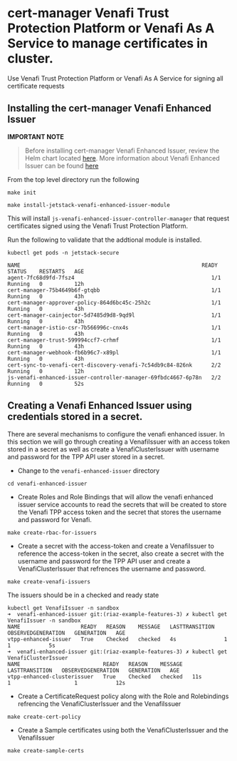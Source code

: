 # cert-manager Venafi Trust Protection Platform or Venafi As A Service to manage certificates in cluster. 
Use Venafi Trust Protection Platform or Venafi As A Service for signing all certificate requests


## Installing the cert-manager Venafi Enhanced Issuer

**IMPORTANT NOTE**
> Before installing cert-manager Venafi Enhanced Issuer, review the Helm chart located [here](../venafi-enhanced-issuer/pca/templates/values.yaml). 
More information about Venafi Enhanced Issuer can be found [here](https://platform.jetstack.io/documentation/installation/venafi-enhanced-issuer)


From the top level directory run the following 
```
make init

make install-jetstack-venafi-enhanced-issuer-module
```
This will install `js-venafi-enhanced-issuer-controller-manager` that request certificates signed using the Venafi Trust Protection Platform. 


Run the following to validate that the addtional module is installed.
```
kubectl get pods -n jetstack-secure

NAME                                                         READY   STATUS    RESTARTS   AGE
agent-7fc68d9fd-7fsz4                                           1/1     Running   0          12h
cert-manager-75b4649b6f-gtqbb                                   1/1     Running   0          43h
cert-manager-approver-policy-864d6bc45c-25h2c                   1/1     Running   0          43h
cert-manager-cainjector-5d7485d9d8-9qd9l                        1/1     Running   0          43h
cert-manager-istio-csr-7b566996c-cnx4s                          1/1     Running   0          43h
cert-manager-trust-599994ccf7-crhmf                             1/1     Running   0          43h
cert-manager-webhook-fb6b96c7-x89pl                             1/1     Running   0          43h
cert-sync-to-venafi-cert-discovery-venafi-7c54db9c84-826nk      2/2     Running   0          12h
js-venafi-enhanced-issuer-controller-manager-69fbdc4667-6p78n   2/2     Running   0          52s

```

## Creating a Venafi Enhanced Issuer using credentials stored in a secret. 

There are several mechanisms to configure the venafi enhanced issuer. In this section we will go through creating a VenafiIssuer with an access token stored in a secret as
well as create a VenafiClusterIssuer with username and password for the TPP API user stored in a secret.

- Change to the `venafi-enhanced-issuer` directory
```
cd venafi-enhanced-issuer
```

- Create Roles and Role Bindings that will allow the venafi enhanced issuer service accounts to read the secrets that will be created to store the Venafi TPP access token and the secret that stores the username and password for Venafi.

```
make create-rbac-for-issuers
```

- Create a secret with the access-token and create a VenafiIssuer to reference the access-token in the secret, also create a secret with the username and password for the TPP API user 
and create a VenafiClusterIssuer that refrences the username and password.

```
make create-venafi-issuers
```

The issuers should be in a checked and ready state

```
kubectl get VenafiIssuer -n sandbox      
➜  venafi-enhanced-issuer git:(riaz-example-features-3) ✗ kubectl get VenafiIssuer -n sandbox      
NAME                   READY   REASON    MESSAGE   LASTTRANSITION   OBSERVEDGENERATION   GENERATION   AGE
vtpp-enhanced-issuer   True    Checked   checked   4s               1                    1            5s
➜  venafi-enhanced-issuer git:(riaz-example-features-3) ✗ kubectl get VenafiClusterIssuer          
NAME                          READY   REASON    MESSAGE   LASTTRANSITION   OBSERVEDGENERATION   GENERATION   AGE
vtpp-enhanced-clusterissuer   True    Checked   checked   11s              1                    1            12s
```

- Create a CertificateRequest policy along with the Role and Rolebindings refrencing the VenafiClusterIssuer and the VenafiIssuer

```
make create-cert-policy 
```

- Create a Sample certificates using both the VenafiClusterIssuer and the VenafiIssuer

```
make create-sample-certs
```

